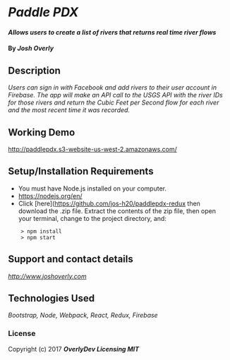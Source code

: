 # _Paddle PDX_

#### _Allows users to create a list of rivers that returns real time river flows_

#### By _**Josh Overly**_

## Description

_Users can sign in with Facebook and add rivers to their user account in Firebase.  The app will make an API call to the USGS API with the river IDs for those rivers and return the Cubic Feet per Second flow for each river and the most recent time it was recorded._

## Working Demo

http://paddlepdx.s3-website-us-west-2.amazonaws.com/

## Setup/Installation Requirements

* You must have Node.js installed on your computer.
* https://nodejs.org/en/
* Click [here](https://github.com/jos-h20/paddlepdx-redux then download the .zip file.  Extract the contents of the zip file, then open your terminal, change to the project directory, and:

```
	> npm install
	> npm start
```


## Support and contact details

_http://www.joshoverly.com_

## Technologies Used

_Bootstrap, Node, Webpack, React, Redux, Firebase_

### License

Copyright (c) 2017 **_OverlyDev Licensing MIT_**
